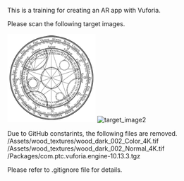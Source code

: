 This is a training for creating an AR app with Vuforia.

Please scan the following target images.

![target_image1](m1.png "target_image1")
![target_image2](m2.png "target_image2")

Due to GitHub constarints, the following files are removed.
/Assets/wood_textures/wood_dark_002_Color_4K.tif
/Assets/wood_textures/wood_dark_002_Normal_4K.tif
/Packages/com.ptc.vuforia.engine-10.13.3.tgz

Please refer to .gitignore file for details.
